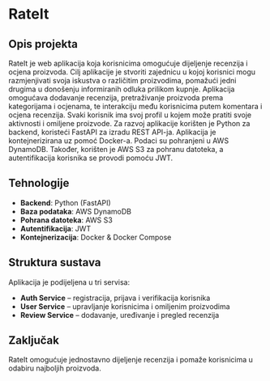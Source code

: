 # RateIt  

## Opis projekta  
RateIt je web aplikacija koja korisnicima omogućuje dijeljenje recenzija i ocjena proizvoda. 
Cilj aplikacije je stvoriti zajednicu u kojoj korisnici mogu razmjenjivati svoja iskustva o različitim proizvodima, pomažući jedni drugima u donošenju informiranih odluka prilikom kupnje. 
Aplikacija omogućava dodavanje recenzija, pretraživanje proizvoda prema kategorijama i ocjenama, te interakciju među korisnicima putem komentara i ocjena recenzija. 
Svaki korisnik ima svoj profil u kojem može pratiti svoje aktivnosti i omiljene proizvode. 
Za razvoj aplikacije korišten je Python za backend, koristeći FastAPI za izradu REST API-ja. 
Aplikacija je kontejnerizirana uz pomoć Docker-a. Podaci su pohranjeni u AWS DynamoDB. Također, korišten je AWS S3 za pohranu datoteka, a autentifikacija korisnika se provodi pomoću JWT.

## Tehnologije  
- **Backend**: Python (FastAPI)  
- **Baza podataka**: AWS DynamoDB  
- **Pohrana datoteka**: AWS S3  
- **Autentifikacija**: JWT  
- **Kontejnerizacija**: Docker & Docker Compose  

## Struktura sustava  
Aplikacija je podijeljena u tri servisa:  
- **Auth Service** – registracija, prijava i verifikacija korisnika  
- **User Service** – upravljanje korisnicima i omiljenim proizvodima  
- **Review Service** – dodavanje, uređivanje i pregled recenzija  

## Zaključak  
RateIt omogućuje jednostavno dijeljenje recenzija i pomaže korisnicima u odabiru najboljih proizvoda.  
